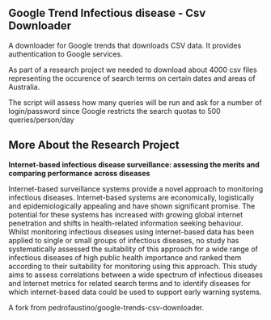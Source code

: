 ## Google Trend Infectious disease - Csv Downloader  

A downloader for Google trends that downloads CSV data. It provides authentication to Google services.

As part of a research project we needed to download about 4000 csv files representing the occurence of search terms on certain dates and areas of Australia.

The script will assess how many queries will be run and ask for a number of login/password since Google restricts the search quotas to 500 queries/person/day


## More About the Research Project

**Internet-based infectious disease surveillance: assessing the merits and comparing performance across diseases**

Internet-based surveillance systems provide a novel approach to monitoring infectious diseases. Internet-based systems are economically, logistically and epidemiologically appealing and have shown significant promise. The potential for these systems has increased with growing global internet penetration and shifts in health-related information seeking behaviour. Whilst monitoring infectious diseases using internet-based data has been applied to single or small groups of infectious diseases, no study has systematically assessed the suitability of this approach for a wide range of infectious diseases of high public health importance and ranked them according to their suitability for monitoring using this approach. This study aims to assess correlations between a wide spectrum of infectious diseases and Internet metrics for related search terms and to identify diseases for which internet-based data could be used to support early warning systems.


A fork from pedrofaustino/google-trends-csv-downloader.

